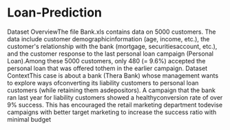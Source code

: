 # Loan-Prediction
Dataset OverviewThe file Bank.xls contains data on 5000 customers. 
The data include customer demographicinformation (age, income, etc.), the customer's relationship with the bank (mortgage, securitiesaccount, etc.), and the customer response to the last personal loan campaign (Personal Loan).Among these 5000 customers, only 480 (= 9.6%) accepted the personal loan that was offered tothem in the earlier campaign.
Dataset ContextThis case is about a bank (Thera Bank) whose management wants to explore ways ofconverting its liability customers to personal loan customers (while retaining them asdepositors). A campaign that the bank ran last year for liability customers showed a healthyconversion rate of over 9% success.
This has encouraged the retail marketing department todevise campaigns with better target marketing to increase the success ratio with minimal budget
